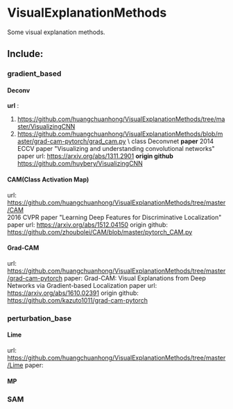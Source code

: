 # VisualExplanationMethods
Some visual explanation methods. 
## Include: 
### gradient_based
#### Deconv
 **url** : 
 1. https://github.com/huangchuanhong/VisualExplanationMethods/tree/master/VisualizingCNN <br/>
 2. https://github.com/huangchuanhong/VisualExplanationMethods/blob/master/grad-cam-pytorch/grad_cam.py \ class Deconvnet
 **paper**
 2014 ECCV paper "Visualizing and understanding convolutional networks" <br/>
 paper url: https://arxiv.org/abs/1311.2901
 **origin github** 
 https://github.com/huybery/VisualizingCNN
#### CAM(Class Activation Map)
 url: https://github.com/huangchuanhong/VisualExplanationMethods/tree/master/CAM <br/>
 2016 CVPR paper "Learning Deep Features for Discriminative Localization" <br/>
 paper url: https://arxiv.org/abs/1512.04150
 origin github: https://github.com/zhoubolei/CAM/blob/master/pytorch_CAM.py
#### Grad-CAM 
 url: https://github.com/huangchuanhong/VisualExplanationMethods/tree/master/grad-cam-pytorch
 paper: Grad-CAM: Visual Explanations from Deep Networks via Gradient-based Localization
 paper url: https://arxiv.org/abs/1610.02391
 origin github: https://github.com/kazuto1011/grad-cam-pytorch
### perturbation_base
#### Lime
 url: https://github.com/huangchuanhong/VisualExplanationMethods/tree/master/Lime
 paper: 
#### MP 
### SAM

